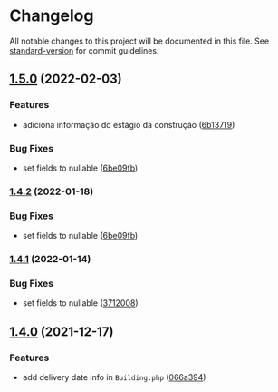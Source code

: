 # Changelog

All notable changes to this project will be documented in this file. See [standard-version](https://github.com/conventional-changelog/standard-version) for commit guidelines.

## [1.5.0](https://github.com/jetimob/dwv-sdk-php-laravel/compare/v1.4.1...v1.5.0) (2022-02-03)


### Features

* adiciona informação do estágio da construção ([6b13719](https://github.com/jetimob/dwv-sdk-php-laravel/commit/6b13719a364f171cb0f51a68a91df864f8ae6631))


### Bug Fixes

* set fields to nullable ([6be09fb](https://github.com/jetimob/dwv-sdk-php-laravel/commit/6be09fb3334c295249b595dbc13b8819ac005911))

### [1.4.2](https://github.com/jetimob/dwv-sdk-php-laravel/compare/v1.4.1...v1.4.2) (2022-01-18)


### Bug Fixes

* set fields to nullable ([6be09fb](https://github.com/jetimob/dwv-sdk-php-laravel/commit/6be09fb3334c295249b595dbc13b8819ac005911))

### [1.4.1](https://github.com/jetimob/dwv-sdk-php-laravel/compare/v1.4.0...v1.4.1) (2022-01-14)


### Bug Fixes

* set fields to nullable ([3712008](https://github.com/jetimob/dwv-sdk-php-laravel/commit/37120088ae0dc7010f4ac763b101a9e710421774))

## [1.4.0](https://github.com/jetimob/dwv-sdk-php-laravel/compare/v1.3.1...v1.4.0) (2021-12-17)


### Features

* add delivery date info in `Building.php` ([066a394](https://github.com/jetimob/dwv-sdk-php-laravel/commit/066a3945867dfae2e71c9d353a1e35f9dd01b914))
